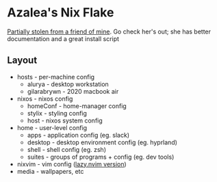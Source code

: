 # Azalea's Nix Flake

[Partially stolen from a friend of mine](https://codeberg.org/awwpotato/nixos). Go check her's out; she has better documentation and a great install script

## Layout
- hosts - per-machine config
  - alurya - desktop workstation
  - gilarabrywn - 2020 macbook air
- nixos - nixos config
  - homeConf - home-manager config
  - stylix - styling config
  - host - nixos system config
- home - user-level config
  - apps - application config (eg. slack)
  - desktop - desktop environment config (eg. hyprland)
  - shell - shell config (eg. zsh)
  - suites - groups of programs + config (eg. dev tools)
- nixvim - vim config ([lazy.nvim version](https://github.com/azaleacolburn/.config/tree/main/nvim))
- media - wallpapers, etc
